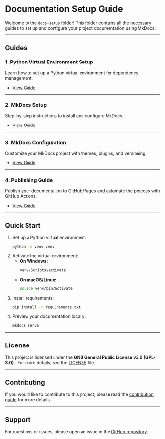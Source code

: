 # Documentation Setup Guide

Welcome to the `docs-setup` folder! This folder contains all the necessary guides to set up and configure your project documentation using MkDocs.

---

## Guides

### 1. **Python Virtual Environment Setup**

Learn how to set up a Python virtual environment for dependency management.

* [View Guide](https://chatgpt.com/c/python-venv-setup.md)

---

### 2. **MkDocs Setup**

Step-by-step instructions to install and configure MkDocs.

* [View Guide](https://chatgpt.com/c/mkdocs-setup.md)

---

### 3. **MkDocs Configuration**

Customize your MkDocs project with themes, plugins, and versioning.

* [View Guide](https://chatgpt.com/c/mkdocs-configuration.md)

---

### 4. **Publishing Guide**

Publish your documentation to GitHub Pages and automate the process with GitHub Actions.

* [View Guide](https://chatgpt.com/c/publishing-guide.md)

---

## Quick Start

1. Set up a Python virtual environment:
   ```bash
   python -m venv venv
   ```
2. Activate the virtual environment:
   * **On Windows:**
     ```bash
     venv\Scripts\activate
     ```
   * **On macOS/Linux:**
     ```bash
     source venv/bin/activate
     ```
3. Install requirements:
   ```bash
   pip install -r requirements.txt
   ```
4. Preview your documentation locally:
   ```bash
   mkdocs serve
   ```

---

## License

This project is licensed under the  **GNU General Public License v3.0 (GPL-3.0)** .
For more details, see the [LICENSE](https://license/) file.

---

## Contributing

If you would like to contribute to this project, please read the [contribution guide](https://contributing.md/) for more details.

---

## Support

For questions or issues, please open an issue in the [GitHub repository](https://github.com/%3Cyour-username%3E/%3Cyour-repo%3E).
